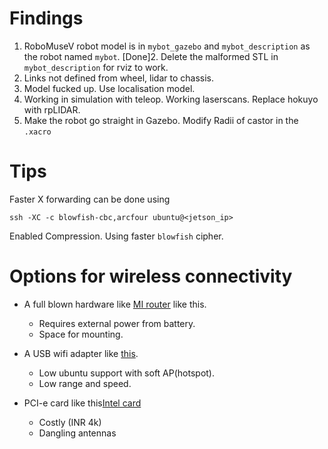 # Findings

1. RoboMuseV robot model is in `mybot_gazebo` and `mybot_description` as the robot named `mybot`.
[Done]2. Delete the malformed STL in `mybot_description` for rviz to work.
3. Links not defined from wheel, lidar to chassis.
4. Model fucked up. Use localisation model.
5. Working in simulation with teleop. Working laserscans. Replace hokuyo with rpLIDAR.
6. Make the robot go straight in Gazebo. Modify Radii of castor in the `.xacro`

# Tips 
Faster X forwarding can be done using

```
ssh -XC -c blowfish-cbc,arcfour ubuntu@<jetson_ip>
```
Enabled Compression. Using faster `blowfish` cipher.

# Options for wireless connectivity
* A full blown hardware like [MI router](https://www.amazon.in/Mi-3C-Router-White/dp/B0719SKK6X?tag=googinhydr18418-21&tag=googinkenshoo-21&ascsubtag=07f4de84-460e-41a4-a69b-5e635f81938e) like this.
	* Requires external power from battery. 
	* Space for mounting.

* A USB wifi adapter like [this](https://www.amazon.in/Edimax-EW-7811UN-Wireless-150M-Adapter/dp/B008TCWPNG?tag=googinhydr18418-21&tag=googinkenshoo-21&ascsubtag=07f4de84-460e-41a4-a69b-5e635f81938e).
	* Low ubuntu support with soft AP(hotspot).
	* Low range and speed.

* PCI-e card like this[Intel card](https://www.amazon.in/Intel-Network-7260-HMWG-R-WiFi-PC/dp/B00MV3N7UO?tag=googinhydr18418-21)
	* Costly (INR 4k)
	* Dangling antennas
	